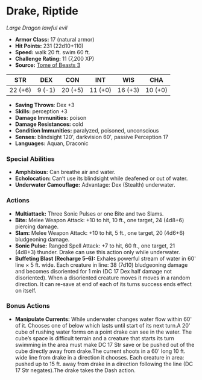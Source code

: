 # Drake, Riptide

*Large* *Dragon* *lawful evil*

- **Armor Class:** 17 (natural armor)
- **Hit Points:** 231 (22d10+110)
- **Speed:** walk 20 ft. swim 60 ft.
- **Challenge Rating:** 11 (7,200 XP)
- **Source:** [Tome of Beasts 3](https://koboldpress.com/kpstore/product/tome-of-beasts-2-for-5th-edition/)

| STR | DEX | CON | INT | WIS | CHA |
| --- | --- | --- | --- | --- | --- |
| 22 (+6) | 9 (-1) | 20 (+5) | 11 (+0) | 16 (+3) | 10 (+0) |

- **Saving Throws**: Dex +3
- **Skills:** perception +3
- **Damage Immunities:** poison
- **Damage Resistances:** cold
- **Condition Immunities:** paralyzed, poisoned, unconscious
- **Senses:** blindsight 120', darkvision 60', passive Perception 17
- **Languages:** Aquan, Draconic
### Special Abilities
- **Amphibious:** Can breathe air and water.
- **Echolocation:** Can’t use its blindsight while deafened or out of water.
- **Underwater Camouflage:** Advantage: Dex (Stealth) underwater.
### Actions
- **Multiattack:** Three Sonic Pulses or one Bite and two Slams.
- **Bite:** Melee Weapon Attack: +10 to hit, 10 ft., one target, 24 (4d8+6) piercing damage.
- **Slam:** Melee Weapon Attack: +10 to hit, 5 ft., one target, 20 (4d6+6) bludgeoning damage.
- **Sonic Pulse:** Ranged Spell Attack: +7 to hit, 60 ft., one target, 21 (4d8+3) thunder. Drake can use this action only while underwater.
- **Buffeting Blast (Recharge 5–6):** Exhales powerful stream of water in 60' line × 5 ft. wide. Each creature in line: 38 (7d10) bludgeoning damage and becomes disoriented for 1 min (DC 17 Dex half damage not disoriented). When a disoriented creature moves it moves in a random direction. It can re-save at end of each of its turns success ends effect on itself.
### Bonus Actions
- **Manipulate Currents:** While underwater changes water flow within 60' of it. Chooses one of below which lasts until start of its next turn.A 20' cube of rushing water forms on a point drake can see in the water. The cube’s space is difficult terrain and a creature that starts its turn swimming in the area must make DC 17 Str save or be pushed out of the cube directly away from drake.The current shoots in a 60' long 10 ft. wide line from drake in a direction it chooses. Each creature in area: pushed up to 15 ft. away from drake in a direction following the line (DC 17 Str negates).The drake takes the Dash action.
